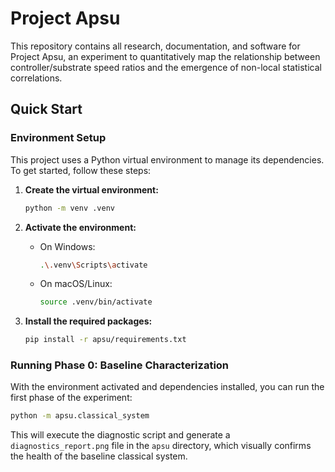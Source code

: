 # Project Apsu

This repository contains all research, documentation, and software for Project Apsu, an experiment to quantitatively map the relationship between controller/substrate speed ratios and the emergence of non-local statistical correlations.

## Quick Start

### Environment Setup

This project uses a Python virtual environment to manage its dependencies. To get started, follow these steps:

1.  **Create the virtual environment:**
    ```bash
    python -m venv .venv
    ```

2.  **Activate the environment:**
    *   On Windows:
        ```bash
        .\.venv\Scripts\activate
        ```
    *   On macOS/Linux:
        ```bash
        source .venv/bin/activate
        ```

3.  **Install the required packages:**
    ```bash
    pip install -r apsu/requirements.txt
    ```

### Running Phase 0: Baseline Characterization

With the environment activated and dependencies installed, you can run the first phase of the experiment:

```bash
python -m apsu.classical_system
```

This will execute the diagnostic script and generate a `diagnostics_report.png` file in the `apsu` directory, which visually confirms the health of the baseline classical system. 